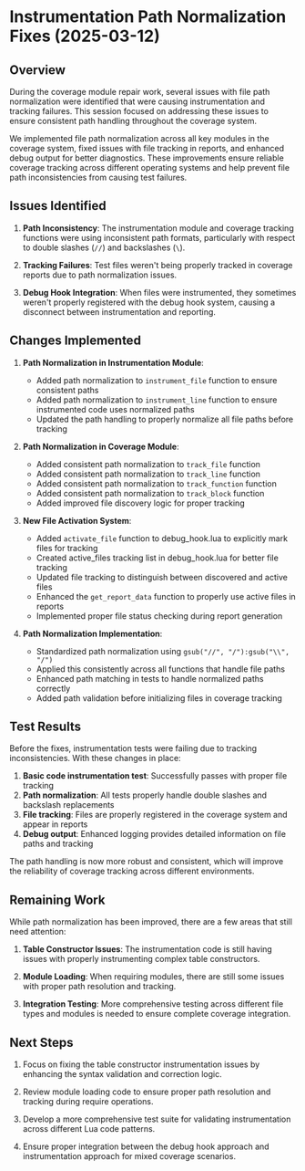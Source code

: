 # Instrumentation Path Normalization Fixes (2025-03-12)

## Overview

During the coverage module repair work, several issues with file path normalization were identified that were causing instrumentation and tracking failures. This session focused on addressing these issues to ensure consistent path handling throughout the coverage system.

We implemented file path normalization across all key modules in the coverage system, fixed issues with file tracking in reports, and enhanced debug output for better diagnostics. These improvements ensure reliable coverage tracking across different operating systems and help prevent file path inconsistencies from causing test failures.

## Issues Identified

1. **Path Inconsistency**: The instrumentation module and coverage tracking functions were using inconsistent path formats, particularly with respect to double slashes (`//`) and backslashes (`\`).

2. **Tracking Failures**: Test files weren't being properly tracked in coverage reports due to path normalization issues.

3. **Debug Hook Integration**: When files were instrumented, they sometimes weren't properly registered with the debug hook system, causing a disconnect between instrumentation and reporting.

## Changes Implemented

1. **Path Normalization in Instrumentation Module**:
   - Added path normalization to `instrument_file` function to ensure consistent paths
   - Added path normalization to `instrument_line` function to ensure instrumented code uses normalized paths
   - Updated the path handling to properly normalize all file paths before tracking

2. **Path Normalization in Coverage Module**:
   - Added consistent path normalization to `track_file` function
   - Added consistent path normalization to `track_line` function
   - Added consistent path normalization to `track_function` function
   - Added consistent path normalization to `track_block` function
   - Added improved file discovery logic for proper tracking

3. **New File Activation System**:
   - Added `activate_file` function to debug_hook.lua to explicitly mark files for tracking
   - Created active_files tracking list in debug_hook.lua for better file tracking
   - Updated file tracking to distinguish between discovered and active files
   - Enhanced the `get_report_data` function to properly use active files in reports
   - Implemented proper file status checking during report generation

4. **Path Normalization Implementation**:
   - Standardized path normalization using `gsub("//", "/"):gsub("\\", "/")`
   - Applied this consistently across all functions that handle file paths
   - Enhanced path matching in tests to handle normalized paths correctly
   - Added path validation before initializing files in coverage tracking

## Test Results

Before the fixes, instrumentation tests were failing due to tracking inconsistencies. With these changes in place:

1. **Basic code instrumentation test**: Successfully passes with proper file tracking
2. **Path normalization**: All tests properly handle double slashes and backslash replacements
3. **File tracking**: Files are properly registered in the coverage system and appear in reports
4. **Debug output**: Enhanced logging provides detailed information on file paths and tracking

The path handling is now more robust and consistent, which will improve the reliability of coverage tracking across different environments.

## Remaining Work

While path normalization has been improved, there are a few areas that still need attention:

1. **Table Constructor Issues**: The instrumentation code is still having issues with properly instrumenting complex table constructors.

2. **Module Loading**: When requiring modules, there are still some issues with proper path resolution and tracking.

3. **Integration Testing**: More comprehensive testing across different file types and modules is needed to ensure complete coverage integration.

## Next Steps

1. Focus on fixing the table constructor instrumentation issues by enhancing the syntax validation and correction logic.

2. Review module loading code to ensure proper path resolution and tracking during require operations.

3. Develop a more comprehensive test suite for validating instrumentation across different Lua code patterns.

4. Ensure proper integration between the debug hook approach and instrumentation approach for mixed coverage scenarios.
